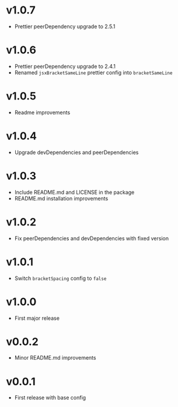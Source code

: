 # v1.0.7

- Prettier peerDependency upgrade to 2.5.1

# v1.0.6

- Prettier peerDependency upgrade to 2.4.1
- Renamed `jsxBracketSameLine` prettier config into `bracketSameLine`

# v1.0.5

- Readme improvements

# v1.0.4

- Upgrade devDependencies and peerDependencies

# v1.0.3

- Include README.md and LICENSE in the package
- README.md installation improvements

# v1.0.2

- Fix peerDependencies and devDependencies with fixed version

# v1.0.1

- Switch `bracketSpacing` config to `false`

# v1.0.0

- First major release

# v0.0.2

- Minor README.md improvements

# v0.0.1

- First release with base config
